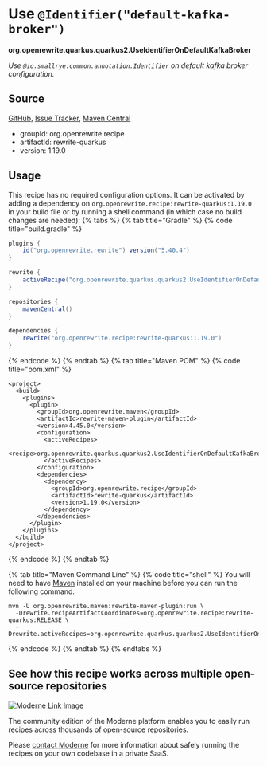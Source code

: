 # Use `@Identifier("default-kafka-broker")`

**org.openrewrite.quarkus.quarkus2.UseIdentifierOnDefaultKafkaBroker**

_Use `@io.smallrye.common.annotation.Identifier` on default kafka broker configuration._

## Source

[GitHub](https://github.com/openrewrite/rewrite-quarkus/blob/main/src/main/java/org/openrewrite/quarkus/quarkus2/UseIdentifierOnDefaultKafkaBroker.java), [Issue Tracker](https://github.com/openrewrite/rewrite-quarkus/issues), [Maven Central](https://central.sonatype.com/artifact/org.openrewrite.recipe/rewrite-quarkus/1.19.0/jar)

* groupId: org.openrewrite.recipe
* artifactId: rewrite-quarkus
* version: 1.19.0


## Usage

This recipe has no required configuration options. It can be activated by adding a dependency on `org.openrewrite.recipe:rewrite-quarkus:1.19.0` in your build file or by running a shell command (in which case no build changes are needed): 
{% tabs %}
{% tab title="Gradle" %}
{% code title="build.gradle" %}
```groovy
plugins {
    id("org.openrewrite.rewrite") version("5.40.4")
}

rewrite {
    activeRecipe("org.openrewrite.quarkus.quarkus2.UseIdentifierOnDefaultKafkaBroker")
}

repositories {
    mavenCentral()
}

dependencies {
    rewrite("org.openrewrite.recipe:rewrite-quarkus:1.19.0")
}
```
{% endcode %}
{% endtab %}
{% tab title="Maven POM" %}
{% code title="pom.xml" %}
```markup
<project>
  <build>
    <plugins>
      <plugin>
        <groupId>org.openrewrite.maven</groupId>
        <artifactId>rewrite-maven-plugin</artifactId>
        <version>4.45.0</version>
        <configuration>
          <activeRecipes>
            <recipe>org.openrewrite.quarkus.quarkus2.UseIdentifierOnDefaultKafkaBroker</recipe>
          </activeRecipes>
        </configuration>
        <dependencies>
          <dependency>
            <groupId>org.openrewrite.recipe</groupId>
            <artifactId>rewrite-quarkus</artifactId>
            <version>1.19.0</version>
          </dependency>
        </dependencies>
      </plugin>
    </plugins>
  </build>
</project>
```
{% endcode %}
{% endtab %}

{% tab title="Maven Command Line" %}
{% code title="shell" %}
You will need to have [Maven](https://maven.apache.org/download.cgi) installed on your machine before you can run the following command.

```shell
mvn -U org.openrewrite.maven:rewrite-maven-plugin:run \
  -Drewrite.recipeArtifactCoordinates=org.openrewrite.recipe:rewrite-quarkus:RELEASE \
  -Drewrite.activeRecipes=org.openrewrite.quarkus.quarkus2.UseIdentifierOnDefaultKafkaBroker
```
{% endcode %}
{% endtab %}
{% endtabs %}

## See how this recipe works across multiple open-source repositories

[![Moderne Link Image](/.gitbook/assets/ModerneRecipeButton.png)](https://public.moderne.io/recipes/org.openrewrite.quarkus.quarkus2.UseIdentifierOnDefaultKafkaBroker)

The community edition of the Moderne platform enables you to easily run recipes across thousands of open-source repositories.

Please [contact Moderne](https://moderne.io/product) for more information about safely running the recipes on your own codebase in a private SaaS.
